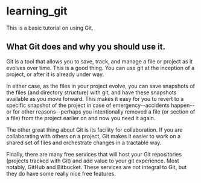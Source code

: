 # learning_git

This is a basic tutorial on using Git.

## What Git does and why you should use it.

Git is a tool that allows you to save, track, and manage a file or project as it evolves over time. This is a good thing. You can use git at the inception of a project, or after it is already under way.

In either case, as the files in your project evolve, you can save snapshots of the files (and directory structure) with git, and have these snapshots available as you move forward. This makes it easy for you to revert to a specific snapshot of the project in case of emergency--accidents happen--or for other reasons--perhaps you intentionally removed a file (or section of a file) from the project earlier on and now you need it again.

The other great thing about Git is its facility for collaboration. If you are collaborating with others on a project, Git makes it easier to work on a shared set of files and orchestrate changes in a tractable way.

Finally, there are many free services that will host your Git repositories (projects tracked with Git) and add value to your git experience. Most notably, GitHub and Bitbucket. These services are not integral to Git, but they do have some really nice free features.


